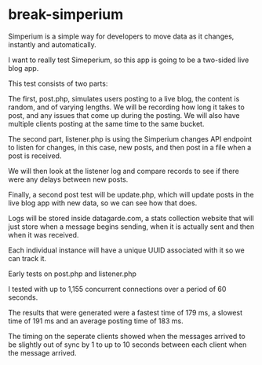 break-simperium
==============

Simperium is a simple way for developers to move data as it changes, instantly and automatically. 

I want to really test Simeperium, so this app is going to be a two-sided live blog app.

This test consists of two parts:

The first, post.php, simulates users posting to a live blog, the content is random, and of varying lengths. We will be recording how long it takes to post, and any issues that come up during the posting. We will also have multiple clients posting at the same time to the same bucket.

The second part, listener.php is using the Simperium changes API endpoint to listen for changes, in this case, new posts, and then post in a file when a post is received.

We will then look at the listener log and compare records to see if there were any delays between new posts.

Finally, a second post test will be update.php, which will update posts in the live blog app with new data, so we can see how that does.

Logs will be stored inside datagarde.com, a stats collection website that will just store when a message begins sending, when it is actually sent and then when it was received.

Each individual instance will have a unique UUID associated with it so we can track it.

Early tests on post.php and listener.php

I tested with up to 1,155 concurrent connections over a period of 60 seconds.

The results that were generated were a fastest time of 179 ms, a slowest time of 191 ms and an average posting time of 183 ms.

The timing on the seperate clients showed when the messages arrived to be slightly out of sync by 1 to up to 10 seconds between each client when the message arrived.